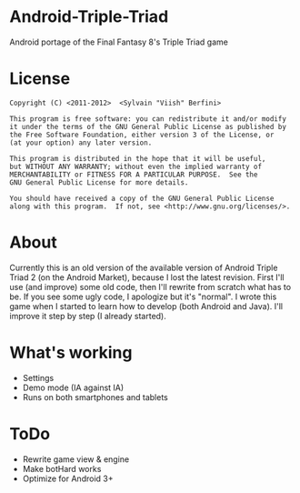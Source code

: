 Android-Triple-Triad
====================

Android portage of the Final Fantasy 8's Triple Triad game 

License
====================
    Copyright (C) <2011-2012>  <Sylvain "Viish" Berfini>

    This program is free software: you can redistribute it and/or modify
    it under the terms of the GNU General Public License as published by
    the Free Software Foundation, either version 3 of the License, or
    (at your option) any later version.

    This program is distributed in the hope that it will be useful,
    but WITHOUT ANY WARRANTY; without even the implied warranty of
    MERCHANTABILITY or FITNESS FOR A PARTICULAR PURPOSE.  See the
    GNU General Public License for more details.

    You should have received a copy of the GNU General Public License
    along with this program.  If not, see <http://www.gnu.org/licenses/>.

About
====================
Currently this is an old version of the available version of Android Triple Triad 2 (on the Android Market), because I lost the latest revision.
First I'll use (and improve) some old code, then I'll rewrite from scratch what has to be.
If you see some ugly code, I apologize but it's "normal". I wrote this game when I started to learn how to develop (both Android and Java). I'll improve it step by step (I already started).

What's working
====================
* Settings
* Demo mode (IA against IA)
* Runs on both smartphones and tablets

ToDo
====================
* Rewrite game view & engine
* Make botHard works
* Optimize for Android 3+
